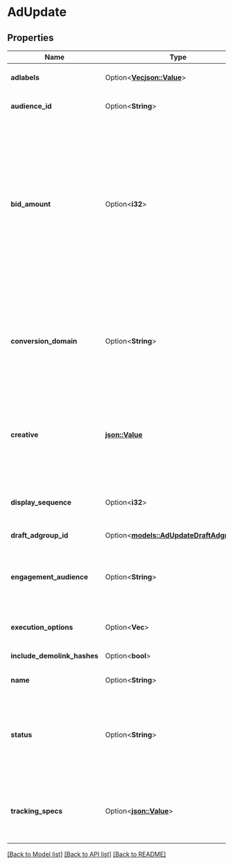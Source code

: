 # AdUpdate

## Properties

Name | Type | Description | Notes
------------ | ------------- | ------------- | -------------
**adlabels** | Option<[**Vec<json::Value>**](json::Value.md)> | Ad labels associated with this ad | [optional]
**audience_id** | Option<**String**> | The ID of the audience | [optional]
**bid_amount** | Option<**i32**> | Bid amount for this ad which will be used in auction instead of the ad set bid_amount, if specified.  Any updates to the ad set bid_amount will overwrite this value with the new ad set value.  | [optional]
**conversion_domain** | Option<**String**> | The domain where conversions happen. Required to create or update an ad in a campaign that shares data with a pixel. | [optional]
**creative** | [**json::Value**](.md) | This field is required for create. The ID or creative spec of the ad creative to be used by this ad. | 
**display_sequence** | Option<**i32**> | The sequence of the ad within the same campaign | [optional]
**draft_adgroup_id** | Option<[**models::AdUpdateDraftAdgroupId**](AdUpdate_draft_adgroup_id.md)> |  | [optional]
**engagement_audience** | Option<**String**> | Flag to create a new audience based on users who engage with this ad | [optional]
**execution_options** | Option<**Vec<String>**> | An execution setting | [optional]
**include_demolink_hashes** | Option<**bool**> | Include the demolink hashes | [optional]
**name** | Option<**String**> | Name of the ad | [optional]
**status** | Option<**String**> | Only ACTIVE and PAUSED are valid during creation. Other statuses can be used for update | [optional]
**tracking_specs** | Option<[**json::Value**](.md)> | With Tracking Specs, you log actions taken by people on your ad. | [optional]

[[Back to Model list]](../README.md#documentation-for-models) [[Back to API list]](../README.md#documentation-for-api-endpoints) [[Back to README]](../README.md)


